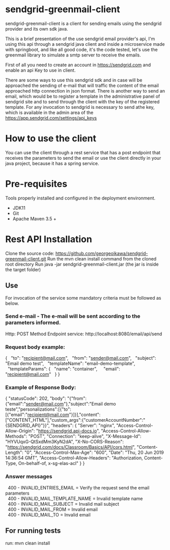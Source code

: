 # sendgrid-greenmail-client

sendgrid-greenmail-client is a client for sending emails using the sendgrid provider and its own sdk java.

This is a brief presentation of the use sendgrid email provider's api, I'm using this api through a sendgrid java client and inside a microservice made with springboot, and like all good code, it's the code tested, let's use the greenmail library to simulate a smtp server to receive the emails.

First of all you need to create an account in https://sendgrid.com and enable an api Key to use in client.

There are some ways to use this sendgrid sdk and in case will be approached the sending of e-mail that will traffic the content of the email approached http connection in json format. There is another way to send an email, which would be to register a template in the administrative panel of sendgrid site and to send through the client with the key of the registered template. For any invocation to sendgrid is necessary to send athe key, which is available in the admin area of the https://app.sendgrid.com/settings/api_keys

# How to use the client
You can use the client through a rest service that has a post endpoint that receives the parameters to send the email or use the client directly in your java project,  because it has a spring service.

# Pre-requisites
Tools properly installed and configured in the deployment environment.
- JDK11
- Git
- Apache Maven 3.5 +

# Rest API Installation
Clone the source code: https://github.com/georgeoikawa/sendgrid-greenmail-client.git
Run the mvn clean install command from the cloned root directory
Run java -jar sendgrid-greenmail-client.jar (the jar is inside the target folder)

## Use
For invocation of the service some mandatory criteria must be followed as below.

### Send e-mail - The e-mail will be sent according to the parameters informed.
Http: POST Method
Endpoint service: http://localhost:8080/email/api/send

### Request body example:
{
  "to": "recipient@mail.com",
  "from": "sender@mail.com",
  "subject": "Email demo test",
  "templateName": "email-demo-template",
  "templateParams": {
  "name": "container",
    "email": "recipient@mail.com"
  }
}

### Example of Response Body:
{
	"statusCode": 202,
	"body": "{\"from\":{\"email\":\"sender@mail.com\"},\"subject\":\"Email demo teste\",\"personalizations\":[{\"to\":[{\"email\":\"recipient@mail.com\"}]}],\"content\":["CONTENT_HTML"],\"custom_args\":{\"customerAccountNumber\":\"{SENDGRID_API}\"}}",
	"headers": {
		"Server": "nginx",
		"Access-Control-Allow-Origin": "https://sendgrid.api-docs.io",
		"Access-Control-Allow-Methods": "POST",
		"Connection": "keep-alive",
		"X-Message-Id": "HYVUqxG-QtSxdMm3KyN2dA",
		"X-No-CORS-Reason": "https://sendgrid.com/docs/Classroom/Basics/API/cors.html",
		"Content-Length": "0",
		"Access-Control-Max-Age": "600",
		"Date": "Thu, 20 Jun 2019 14:36:54 GMT",
		"Access-Control-Allow-Headers": "Authorization, Content-Type, On-behalf-of, x-sg-elas-acl"
	}
}

### Answer messages
  400 - INVALID_ENTRIES_EMAIL = Verify the request send the email parameters<br/>
  400 - INVALID_MAIL_TEMPLATE_NAME = Invalid template name<br/>
  400 - INVALID_MAIL_SUBJECT = Invalid mail subject<br/>
  400 - INVALID_MAIL_FROM = Invalid email<br/>
  400 - INVALID_MAIL_TO = Invalid email<br/>

## For running tests
run: mvn clean install
